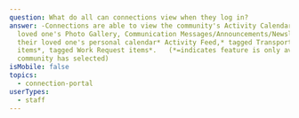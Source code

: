 ```yaml
---
question: What do all can connections view when they log in?
answer: -Connections are able to view the community's Activity Calendars, their
  loved one's Photo Gallery, Communication Messages/Announcements/Newsletters,
  their loved one's personal calendar* Activity Feed,* tagged Transportation
  items*, tagged Work Request items*.   (*=indicates feature is only available if
  community has selected)
isMobile: false
topics:
  - connection-portal
userTypes:
  - staff
---
```

